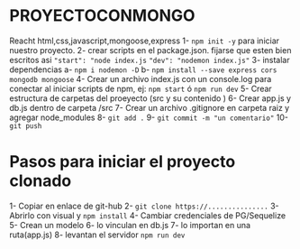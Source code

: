 # PROYECTOCONMONGO
Reacht html,css,javascript,mongoose,express
1- `npm init -y` para iniciar nuestro proyecto.
2- crear scripts en el package.json. fijarse que esten bien escritos asi
    `"start": "node index.js`
    `"dev": "nodemon index.js"`
3- instalar dependencias
  a- `npm i nodemon -D`
  b- `npm install --save express cors mongodb mongoose`
4- Crear un archivo index.js con un console.log para conectar al iniciar scripts de npm, ej: `npm start` ó `npm run dev`
5- Crear estructura de carpetas del proeyecto (src y su contenido )
6- Crear app.js y db.js dentro de carpeta /src
7- Crear un archivo .gitignore en carpeta raiz y agregar node_modules
8- `git add .`
9- `git commit -m "un comentario"`
10-`git push`

# Pasos para iniciar el proyecto clonado
1- Copiar en enlace de git-hub
2- `git clone https://...............`
3- Abrirlo con visual y `npm install`
4- Cambiar credenciales de PG/Sequelize
5- Crean un modelo
6- lo vinculan en db.js
7- lo importan en una ruta(app.js)
8- levantan el servidor `npm run dev`
